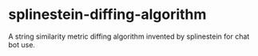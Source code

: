 # splinestein-diffing-algorithm
A string similarity metric diffing algorithm invented by splinestein for chat bot use.
